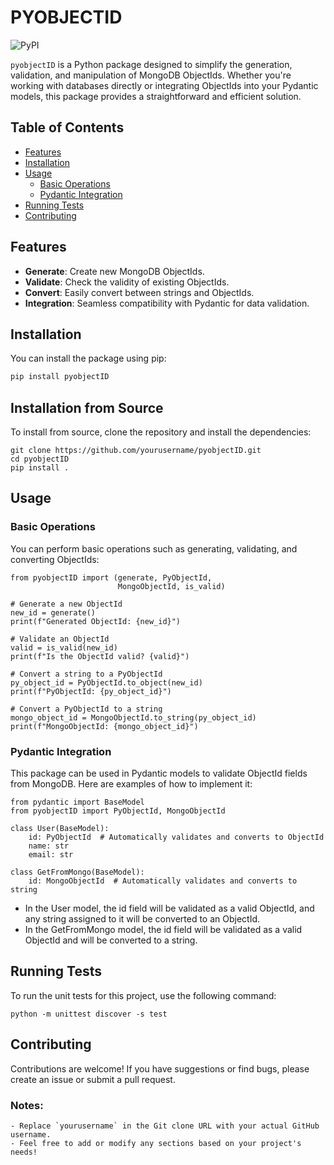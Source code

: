 # PYOBJECTID

![PyPI](https://img.shields.io/pypi/v/pyobjectID)

`pyobjectID` is a Python package designed to simplify the generation, validation, and manipulation of MongoDB ObjectIds. Whether you're working with databases directly or integrating ObjectIds into your Pydantic models, this package provides a straightforward and efficient solution.

## Table of Contents
- [Features](#features)
- [Installation](#installation)
- [Usage](#usage)
  - [Basic Operations](#basic-operations)
  - [Pydantic Integration](#pydantic-integration)
- [Running Tests](#running-tests)
- [Contributing](#contributing)

## Features

- **Generate**: Create new MongoDB ObjectIds.
- **Validate**: Check the validity of existing ObjectIds.
- **Convert**: Easily convert between strings and ObjectIds.
- **Integration**: Seamless compatibility with Pydantic for data validation.

## Installation

You can install the package using pip:

```bash
pip install pyobjectID
```

## Installation from Source

To install from source, clone the repository and install the dependencies:
```
git clone https://github.com/yourusername/pyobjectID.git
cd pyobjectID
pip install .
```

## Usage
### Basic Operations

You can perform basic operations such as generating, validating, and converting ObjectIds:

```
from pyobjectID import (generate, PyObjectId, 
                        MongoObjectId, is_valid)

# Generate a new ObjectId
new_id = generate()
print(f"Generated ObjectId: {new_id}")

# Validate an ObjectId
valid = is_valid(new_id)
print(f"Is the ObjectId valid? {valid}")

# Convert a string to a PyObjectId
py_object_id = PyObjectId.to_object(new_id)
print(f"PyObjectId: {py_object_id}")

# Convert a PyObjectId to a string
mongo_object_id = MongoObjectId.to_string(py_object_id)
print(f"MongoObjectId: {mongo_object_id}")
```

### Pydantic Integration

This package can be used in Pydantic models to validate ObjectId fields from MongoDB. Here are examples of how to implement it:
```
from pydantic import BaseModel
from pyobjectID import PyObjectId, MongoObjectId

class User(BaseModel):
    id: PyObjectId  # Automatically validates and converts to ObjectId
    name: str
    email: str

class GetFromMongo(BaseModel):
    id: MongoObjectId  # Automatically validates and converts to string
```

- In the User model, the id field will be validated as a valid ObjectId, and any string assigned to it will be converted to an ObjectId.
- In the GetFromMongo model, the id field will be validated as a valid ObjectId and will be converted to a string.

## Running Tests

To run the unit tests for this project, use the following command:

```
python -m unittest discover -s test
```

## Contributing
Contributions are welcome! If you have suggestions or find bugs, please create an issue or submit a pull request.

### Notes:
```
- Replace `yourusername` in the Git clone URL with your actual GitHub username.
- Feel free to add or modify any sections based on your project's needs!
```

